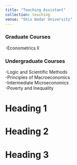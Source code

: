 ```yaml
---
title: "Teaching Assistant"
collection: teaching
venue: "Shiv Nadar University"
---
```

### Graduate Courses
-Econometrics II  
### Undergraduate Courses
-Logic and Scientific Methods  
-Principles of Macroeconomics  
-Intermediate Microeconomics  
-Poverty and Inequality  

Heading 1
======

Heading 2
======

Heading 3
======
